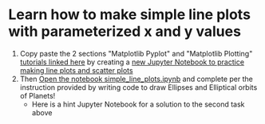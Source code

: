 # Learn how to make simple line plots with parameterized x and y values

1. Copy paste the 2 sections "Matplotlib Pyplot" and "Matplotlib Plotting" [tutorials linked here](https://www.w3schools.com/python/matplotlib_pyplot.asp) by creating a [new Jupyter Notebook to practice making line plots and scatter plots](https://bushastrolab.com/hub/user-redirect/git-pull?repo=https%3A%2F%2Fgithub.com%2Fchandrunarayan%2Fastronomy&branch=gh-pages&urlpath=lab%2Ftree%2Fastronomy%2Fprojects%2Fsimple_line_plots%2Fline_plots_practice.ipynb?reset)
2.  Then [Open the notebook simple_line_plots.ipynb](https://bushastrolab.com/hub/user-redirect/git-pull?repo=https%3A%2F%2Fgithub.com%2Fchandrunarayan%2Fastronomy&branch=gh-pages&urlpath=lab%2Ftree%2Fastronomy%2Fprojects%2Fsimple_line_plots%2Fsimple_line_plots.ipynb?reset) and complete per the instruction provided by writing code to draw Ellipses and Elliptical orbits of Planets!
    * Here is a hint Jupyter Notebook for a solution to the second task above
